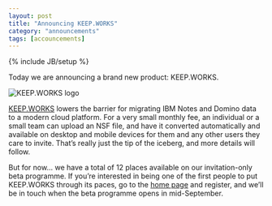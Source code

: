 ```yaml
---
layout: post
title: "Announcing KEEP.WORKS"
category: "announcements"
tags: [accouncements]
---
```

{% include JB/setup %}

Today we are announcing a brand new product: KEEP.WORKS.

![KEEP.WORKS logo](https://keep.works/images/logo-256.png "KEEP.WORKS logo")

[KEEP.WORKS](https://keep.works/) lowers the barrier for migrating IBM Notes and Domino data to a modern cloud platform. For a very small monthly fee, an individual or a small team can upload an NSF file, and have it converted automatically and available on desktop and mobile devices for them and any other users they care to invite. That’s really just the tip of the iceberg, and more details will follow. 

But for now... we have a total of 12 places available on our invitation-only beta programme. If you’re interested in being one of the first people to put KEEP.WORKS through its paces, go to the [home page](https://keep.works/) and register, and we’ll be in touch when the beta programme opens in mid-September.
